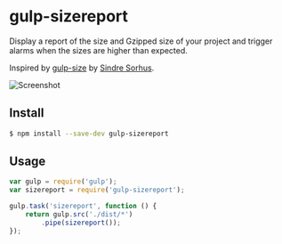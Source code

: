 # gulp-sizereport

Display a report of the size and Gzipped size of your project and trigger alarms when the sizes are higher than expected.

Inspired by [gulp-size](https://github.com/sindresorhus/gulp-size) by [Sindre Sorhus](http://sindresorhus.com).

![Screenshot](https://raw.githubusercontent.com/jaysalvat/gulp-sizereport/master/screenshot.png)

## Install

```sh
$ npm install --save-dev gulp-sizereport
```

## Usage

```js
var gulp = require('gulp');
var sizereport = require('gulp-sizereport');

gulp.task('sizereport', function () {
	return gulp.src('./dist/*')
		.pipe(sizereport());
});
```